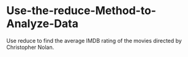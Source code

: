 # Use-the-reduce-Method-to-Analyze-Data
 Use reduce to find the average IMDB rating of the movies directed by Christopher Nolan.
